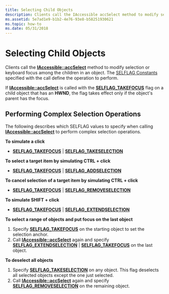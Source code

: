 ```yaml
---
title: Selecting Child Objects
description: Clients call the IAccessible accSelect method to modify selection or keyboard focus among the children in an object. The SELFLAG Constants specified with the call define the operation to perform.
ms.assetid: 5e7ad1e9-b1b2-4e76-93e8-b58251930621
ms.topic: how-to
ms.date: 05/31/2018
---
```


# Selecting Child Objects

Clients call the [**IAccessible::accSelect**](/windows/desktop/api/Oleacc/nf-oleacc-iaccessible-accselect) method to modify selection or keyboard focus among the children in an object. The [SELFLAG Constants](selflag.md) specified with the call define the operation to perform.

If [**IAccessible::accSelect**](/windows/desktop/api/Oleacc/nf-oleacc-iaccessible-accselect) is called with the [**SELFLAG\_TAKEFOCUS**](selflag.md) flag on a child object that has an **HWND**, the flag takes effect only if the object's parent has the focus.

## Performing Complex Selection Operations

The following describes which SELFLAG values to specify when calling [**IAccessible::accSelect**](/windows/desktop/api/Oleacc/nf-oleacc-iaccessible-accselect) to perform complex selection operations.

**To simulate a click**

-   [**SELFLAG\_TAKEFOCUS**](selflag.md) \| [**SELFLAG\_TAKESELECTION**](selflag.md)

**To select a target item by simulating CTRL + click**

-   [**SELFLAG\_TAKEFOCUS**](selflag.md) \| [**SELFLAG\_ADDSELECTION**](selflag.md)

**To cancel selection of a target item by simulating CTRL + click**

-   [**SELFLAG\_TAKEFOCUS**](selflag.md) \| [**SELFLAG\_REMOVESELECTION**](selflag.md)

**To simulate SHIFT + click**

-   [**SELFLAG\_TAKEFOCUS**](selflag.md) \| [**SELFLAG\_EXTENDSELECTION**](selflag.md)

**To select a range of objects and put focus on the last object**

1.  Specify [**SELFLAG\_TAKEFOCUS**](selflag.md) on the starting object to set the selection anchor.
2.  Call [**IAccessible::accSelect**](/windows/desktop/api/Oleacc/nf-oleacc-iaccessible-accselect) again and specify [**SELFLAG\_EXTENDSELECTION**](selflag.md) \| [**SELFLAG\_TAKEFOCUS**](selflag.md) on the last object.

**To deselect all objects**

1.  Specify [**SELFLAG\_TAKESELECTION**](selflag.md) on any object. This flag deselects all selected objects except the one just selected.
2.  Call [**IAccessible::accSelect**](/windows/desktop/api/Oleacc/nf-oleacc-iaccessible-accselect) again and specify [**SELFLAG\_REMOVESELECTION**](selflag.md) on the remaining object.

 

 




